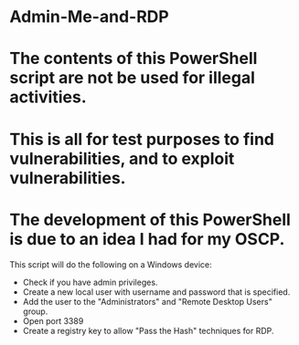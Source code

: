 # Admin-Me-and-RDP
# The contents of this PowerShell script are not be used for illegal activities.
# This is all for test purposes to find vulnerabilities, and to exploit vulnerabilities.
# The development of this PowerShell is due to an idea I had for my OSCP.

This script will do the following on a Windows device:
- Check if you have admin privileges.
- Create a new local user with username and password that is specified.
- Add the user to the "Administrators" and "Remote Desktop Users" group.
- Open port 3389
- Create a registry key to allow "Pass the Hash" techniques for RDP.
